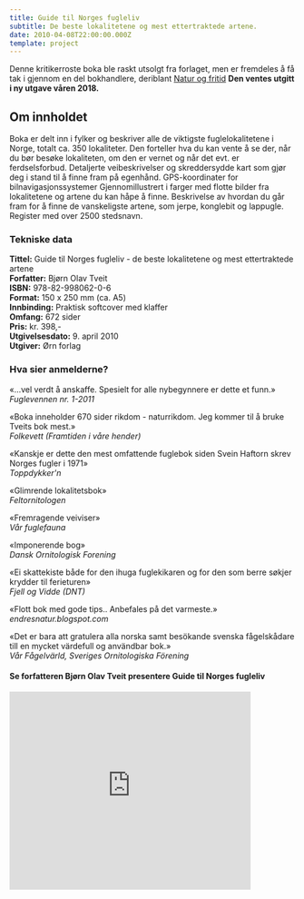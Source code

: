 ```yaml
---
title: Guide til Norges fugleliv
subtitle: De beste lokalitetene og mest ettertraktede artene.
date: 2010-04-08T22:00:00.000Z
template: project
---
```

Denne kritikerroste boka ble raskt utsolgt fra forlaget, men er fremdeles å få tak i gjennom en del bokhandlere, deriblant [Natur og fritid](http://www.naturogfritid.no/default.asp?VS=detalj&refs=LISTE&ID=811016&&utnr=0&SOKG=ALLE&sql=tveit&Vtitle=Guide+til+Norges+fugleliv) **Den ventes utgitt i ny utgave våren 2018.**

## Om innholdet  

 Boka er delt inn i fylker og beskriver alle de viktigste fuglelokalitetene i Norge, totalt ca. 350 lokaliteter. Den forteller hva du kan vente å se der, når du bør besøke lokaliteten, om den er vernet og når det evt. er ferdselsforbud. Detaljerte veibeskrivelser og skreddersydde kart som gjør deg i stand til å finne fram på egenhånd. GPS-koordinater for bilnavigasjonssystemer Gjennomillustrert i farger med flotte bilder fra lokalitetene og artene du kan håpe å finne. Beskrivelse av hvordan du går fram for å finne de vanskeligste artene, som jerpe, konglebit og lappugle. Register med over 2500 stedsnavn.

### Tekniske data
  
**Tittel:** Guide til Norges fugleliv - de beste lokalitetene og mest ettertraktede artene  
**Forfatter:** Bjørn Olav Tveit  
**ISBN:** 978-82-998062-0-6  
**Format:** 150 x 250 mm (ca. A5)  
**Innbinding:** Praktisk softcover med klaffer  
**Omfang:** 672 sider  
**Pris:** kr. 398,-  
**Utgivelsesdato:** 9. april 2010  
**Utgiver:** Ørn forlag

### Hva sier anmelderne?

«...vel verdt å anskaffe. Spesielt for alle nybegynnere er dette et funn.»  
_Fuglevennen nr. 1-2011_

«Boka inneholder 670 sider rikdom - naturrikdom. Jeg kommer til å bruke Tveits bok mest.»  
_Folkevett (Framtiden i våre hender)_

«Kanskje er dette den mest omfattende fuglebok siden Svein Haftorn skrev Norges fugler i 1971»  
_Toppdykker'n_

«Glimrende lokalitetsbok»  
_Feltornitologen_

«Fremragende veiviser»  
_Vår fuglefauna_

«Imponerende bog»  
_Dansk Ornitologisk Forening_

«Ei skattekiste både for den ihuga fuglekikaren og for den som berre søkjer krydder til ferieturen»  
_Fjell og Vidde (DNT)_

«Flott bok med gode tips.. Anbefales på det varmeste.»  
_endresnatur.blogspot.com_

«Det er bara att gratulera alla norska samt besökande svenska fågelskådare till en mycket värdefull og användbar bok.»  
_Vår Fågelvärld, Sveriges Ornitologiska Förening_


#### Se forfatteren Bjørn Olav Tveit presentere Guide til Norges fugleliv
  
<iframe allowfullscreen="" frameborder="0" height="349" src="https://www.youtube.com/embed/kd0mUtXGgeg?rel=0" title="YouTube video player" width="425"></iframe>